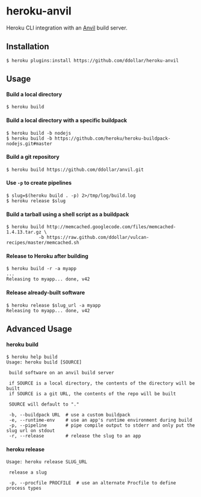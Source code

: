 # heroku-anvil

Heroku CLI integration with an [Anvil](https://github.com/ddollar/anvil) build server.

## Installation

    $ heroku plugins:install https://github.com/ddollar/heroku-anvil

## Usage

#### Build a local directory

    $ heroku build

#### Build a local directory with a specific buildpack
    $ heroku build -b nodejs
    $ heroku build -b https://github.com/heroku/heroku-buildpack-nodejs.git#master

#### Build a git repository

    $ heroku build https://github.com/ddollar/anvil.git

#### Use `-p` to create pipelines

    $ slug=$(heroku build . -p) 2>/tmp/log/build.log
    $ heroku release $slug

#### Build a tarball using a shell script as a buildpack

    $ heroku build http://memcached.googlecode.com/files/memcached-1.4.13.tar.gz \
                -b https://raw.github.com/ddollar/vulcan-recipes/master/memcached.sh

#### Release to Heroku after building

    $ heroku build -r -a myapp
    ...
    Releasing to myapp... done, v42

#### Release already-built software

    $ heroku release $slug_url -a myapp
    Releasing to myapp... done, v42

## Advanced Usage

#### heroku build

    $ heroku help build
    Usage: heroku build [SOURCE]

     build software on an anvil build server

     if SOURCE is a local directory, the contents of the directory will be built
     if SOURCE is a git URL, the contents of the repo will be built

     SOURCE will default to "."

     -b, --buildpack URL  # use a custom buildpack
     -e, --runtime-env    # use an app's runtime environment during build
     -p, --pipeline       # pipe compile output to stderr and only put the slug url on stdout
     -r, --release        # release the slug to an app

#### heroku release

    Usage: heroku release SLUG_URL

     release a slug

     -p, --procfile PROCFILE  # use an alternate Procfile to define process types
